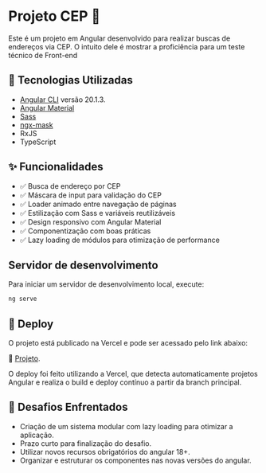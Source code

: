 # Projeto CEP 📍

Este é um projeto em Angular desenvolvido para realizar buscas de endereços via CEP. O intuito dele é mostrar a proficiência para um teste técnico de Front-end

## 🧱 Tecnologias Utilizadas

- [Angular CLI](https://github.com/angular/angular-cli) versão 20.1.3.
- [Angular Material](https://material.angular.io/)
- [Sass](https://sass-lang.com/)
- [ngx-mask](https://github.com/JsDaddy/ngx-mask)
- RxJS
- TypeScript

## ✨ Funcionalidades

- ✅ Busca de endereço por CEP
- ✅ Máscara de input para validação do CEP
- ✅ Loader animado entre navegação de páginas
- ✅ Estilização com Sass e variáveis reutilizáveis
- ✅ Design responsivo com Angular Material
- ✅ Componentização com boas práticas
- ✅ Lazy loading de módulos para otimização de performance  

## Servidor de desenvolvimento

Para iniciar um servidor de desenvolvimento local, execute:

```bash
ng serve
```
## 🚀 Deploy

O projeto está publicado na Vercel e pode ser acessado pelo link abaixo:

🔗 [Projeto](https://testetecnicoam53.vercel.app/).


O deploy foi feito utilizando a Vercel, que detecta automaticamente projetos Angular e realiza o build e deploy contínuo a partir da branch principal.

## 🧠 Desafios Enfrentados

- Criação de um sistema modular com lazy loading para otimizar a aplicação.
- Prazo curto para finalização do desafio.
- Utilizar novos recursos obrigatórios do angular 18+.
- Organizar e estruturar os componentes nas novas versões do angular.

